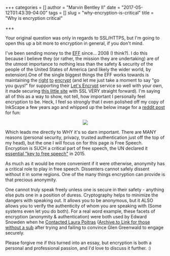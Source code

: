 +++
categories = []
author = "Marvin Bentley II"
date = "2017-05-12T01:43:39-04:00"
tags = []
slug = "why-encryption-is-critical"
title = "Why is encryption critical"

+++

Your original question was only in regards to SSL/HTTPS, but I'm going to open this up a bit more to encryption in general, if you don't mind.

I've been sending money to the [EFF](//www.eff.org/) since... 2008 (I think?). I do this because I believe they (or rather, the mission they are undertaking) are of the utmost importance to nothing less than the safety & security of the people of the United States of America (and likely the wider world, by extension).One of the single biggest things the EFF works towards is maintaining the [right](//www.eff.org/encrypt-the-web) [to](https://twitter.com/EFF/status/797862092204191744) [encrypt](https://www.eff.org/encrypt-the-web) (and let me just take a moment to say "go you guys!" for supporting their [Let's Encrypt](https://letsencrypt.org/) service so well with your own, it made securing [this little site](/) with SSL VERY straight forward). I'm saying all of this as a way to show, not tell, how important I personally feel encryption to be. Heck, I feel so strongly that I even polished off my copy of InkScape a few years ago and whipped up the below image for a [reddit post](https://www.reddit.com/r/technology/comments/3tykgs/stop_the_antiencryption_propaganda_now/cxax31o/) for fun:

<p align="center"><img src="/img/encryption_is_free_speech.png"></p>

Which leads me directly to WHY it's so darn important. There are MANY reasons (personal security, privacy, trusted authentication just off the top of my head), but the one I will focus on for this page is Free Speech. Encryption is SUCH a critical part of free speech, the UN declared it [essential "key to free speech"](http://www.bbc.com/news/technology-32916002) in 2015.

As much as it would be more convenient if it were otherwise, anonymity has a critical role to play in free speech. Dissenters cannot safely dissent without it in some regions. One of the many things encryption can provide is that precious anonymity.

One cannot truly speak freely unless one is secure in their safety - anything else puts one in a position of duress. Cryptography helps to minimize the dangers with speaking out. It allows you to be anonymous, but it ALSO allows you to verify the authenticity of whom you are speaking with (Some systems even let you do both). For a real word example, these facets of encryption (anonymity & authentication) were both used by Edward Snowden when he [Contacted Laura Poitras](http://www.nytimes.com/2013/08/18/magazine/laura-poitras-snowden.html) ([Archive.to Link for those without a sub](https://archive.fo/pPt8g) after trying and failing to convince Glen Greenwald to engage securely.

Please forgive me if this turned into an essay, but encryption is both a personal and professional passion, and I'd love to discuss it further. :)